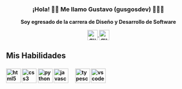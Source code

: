 ###
<h3 align="center"><strong>¡Hola! 👋🏽 Me llamo Gustavo​ (gusgosdev) 👨🏽‍💻</h3>
<p align="center">Soy egresado de la carrera de Diseño y Desarrollo de Software</p>

<p align="center">
   <a href="https://www.linkedin.com/in/gustavo-ramirez-73b20a207/" target="_blank">
    <img align="center" src="https://cdn.jsdelivr.net/npm/simple-icons@3.0.1/icons/linkedin.svg" alt="gusgosdev" height="28px" width="28px" />
   </a>
   
   <a href="https://github.com/gusgosdev" target="_blank">
    <img align="center" src="https://cdn.jsdelivr.net/npm/simple-icons@3.0.1/icons/github.svg" alt="gusgosdev" height="28px" width="28px" />
   </a>
</p>

###
<!--
<p align="left">✨ Creating bugs since ...<br>📚 I'm currently learning ...<br>🎯 Goals: ...<br>🎲 Fun fact: ...</p>
-->
###

<h2 align="left">Mis Habilidades</h2>

###

<div align="left">
  <img src="https://cdn.jsdelivr.net/gh/devicons/devicon/icons/html5/html5-original.svg" height="40" alt="html5 logo"  />
<!--   <img width="12" /> -->
  <img src="https://cdn.jsdelivr.net/gh/devicons/devicon/icons/css3/css3-original.svg" height="40" alt="css3 logo"  />
<!--   <img width="12" /> -->
  <img src="https://cdn.jsdelivr.net/gh/devicons/devicon/icons/python/python-original.svg" height="40" alt="python logo"  />
<!--   <img width="12" /> -->
  <img src="https://cdn.jsdelivr.net/gh/devicons/devicon/icons/javascript/javascript-original.svg" height="40" alt="javascript logo"  />
  <img width="12" />
  <img src="https://cdn.jsdelivr.net/gh/devicons/devicon/icons/typescript/typescript-original.svg" height="40" alt="typescript logo"  />
<!--   <img width="12" /> -->
  <img src="https://cdn.jsdelivr.net/gh/devicons/devicon/icons/vscode/vscode-original.svg" height="40" alt="vscode logo"  />
</div>

###

<!--
**Gus0212/Gus0212** is a ✨ _special_ ✨ repository because its `README.md` (this file) appears on your GitHub profile.

Here are some ideas to get you started:

- 🔭 I’m currently working on ...
- 🌱 I’m currently learning ...
- 👯 I’m looking to collaborate on ...
- 🤔 I’m looking for help with ...
- 💬 Ask me about ...
- 📫 How to reach me: ...
- 😄 Pronouns: ...
- ⚡ Fun fact: ...
-->
